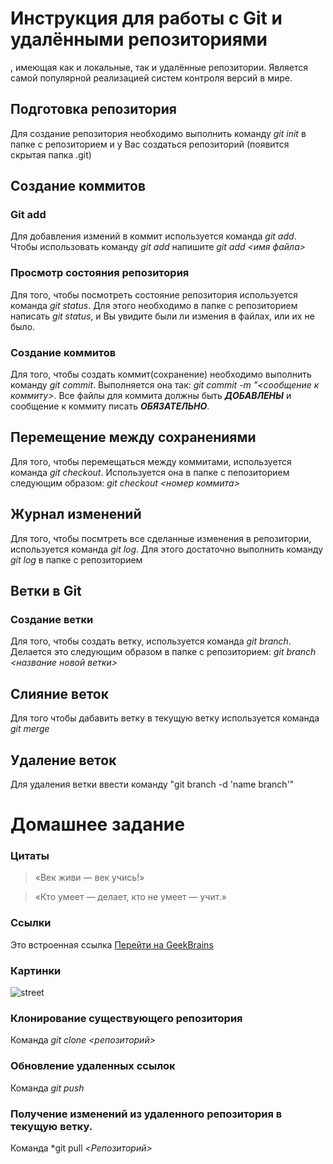 # Инструкция для работы с Git и удалёнными репозиториями

 , имеющая как и локальные, так и удалённые репозитории. Является самой популярной реализацией систем контроля версий в мире.
## Подготовка репозитория
Для создание репозитория необходимо выполнить команду *git init*  в папке с репозиторием и у Вас создаться репозиторий (появится скрытая папка .git)

## Создание коммитов

### Git add
Для добавления измений в коммит используется команда *git add*. Чтобы использовать команду *git add* напишите *git add <имя файла>*

### Просмотр состояния репозитория
Для того, чтобы посмотреть состояние репозитория используется команда *git status*. Для этого необходимо в папке с репозиторием написать *git status*, и Вы увидите были ли измения в файлах, или их не было.

### Создание коммитов
Для того, чтобы создать коммит(сохранение) необходимо выполнить команду *git commit*. Выполняется она так: *git commit -m "<сообщение к коммиту>*. Все файлы для коммита должны быть ***ДОБАВЛЕНЫ*** и сообщение к коммиту писать ***ОБЯЗАТЕЛЬНО***.

## Перемещение между сохранениями
Для того, чтобы перемещаться между коммитами, используется команда *git checkout*. Используется она в папке с пепозиторием следующим образом: *git checkout <номер коммита>*

## Журнал изменений
Для того, чтобы посмтреть все сделанные изменения в репозитории, используется команда *git log*. Для этого достаточно выполнить команду *git log* в папке с репозиторием

## Ветки в Git

### Создание ветки

Для того, чтобы создать ветку, используется команда *git branch*. Делается это следующим образом в папке с репозиторием: *git branch <название новой ветки>*

## Слияние веток

Для того чтобы дабавить ветку в текущую ветку используется команда *git merge <name branch>*

## Удаление веток
Для удаления ветки ввести команду "git branch -d 'name branch'"


# Домашнее задание

### Цитаты

> «Век живи — век учись!»

> «Кто умеет — делает, кто не умеет — учит.»


### Ссылки

Это встроенная ссылка [Перейти на GeekBrains](https://gb.ru/ "Сайт_ГикБрейнс")

### Картинки

![street](https://upload.wikimedia.org/wikipedia/commons/thumb/0/08/Balasta_dambis_%282%29.jpg/1024px-Balasta_dambis_%282%29.jpg)


### Клонирование существующего репозитория
Команда *git clone <репозиторий>*

###  Обновление удаленных ссылок
Команда *git push*

### Получение изменений из удаленного репозитория в текущую ветку.
Команда *git pull *<Репозиторий>* 